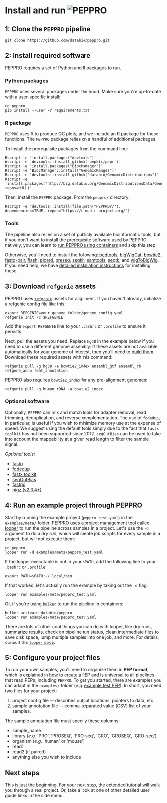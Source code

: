 # Install and run <img src="../img/peppro_logo.svg" alt="PEPPRO" class="img-fluid" style="max-height:50px; margin-top:-15px; margin-bottom:-10px">

## 1: Clone the `PEPPRO` pipeline

```
git clone https://github.com/databio/peppro.git
```

## 2: Install required software

PEPPRO requires a set of Python and R packages to run.

### Python packages

`PEPPRO` uses several packages under the hood. Make sure you're up-to-date with a user-specific install:

```{bash}
cd peppro
pip install --user -r requirements.txt
```

### R package

`PEPPRO` uses R to produce QC plots, and we include an R package for these functions.  The `PEPPRO` package relies on a handful of additional packages. 

To install the prerequisite packages from the command line:
```console
Rscript -e 'install.packages("devtools")'
Rscript -e 'devtools::install_github("pepkit/pepr")'
Rscript -e 'install.packages("BiocManager")'
Rscript -e 'BiocManager::install("GenomicRanges")'
Rscript -e 'devtools::install_github("databio/GenomicDistributions")'
Rscript -e 'install.packages("http://big.databio.org/GenomicDistributionsData/GenomicDistributionsData_0.0.1.tar.gz", repos=NULL)'
```

Then, install the `PEPPRO` package. From the `peppro/` directory:
```console
Rscript -e 'devtools::install(file.path("PEPPROr/"), dependencies=TRUE, repos="https://cloud.r-project.org/")'

```

### Tools

The pipeline also relies on a set of publicly available bioinformatic tools, but if you don't want to install the prerequisite software used by PEPPRO natively, you can learn to [run PEPPRO using containers](container.md) and skip this step.

Otherwise, you'll need to install the following: [bedtools](https://bedtools.readthedocs.io/en/latest/content/installation.html), [bigWigCat](http://hgdownload.soe.ucsc.edu/admin/exe/), [bowtie2](http://bowtie-bio.sourceforge.net/bowtie2/index.shtml), [fastq-pair](https://github.com/linsalrob/fastq-pair.git), [flash](https://ccb.jhu.edu/software/FLASH/), [picard](https://broadinstitute.github.io/picard/), [preseq](http://smithlabresearch.org/software/preseq/), [seqkit](https://bioinf.shenwei.me/seqkit/), [samtools](http://www.htslib.org/), [seqtk](https://github.com/lh3/seqtk), and [wigToBigWig](http://hgdownload.soe.ucsc.edu/admin/exe/). If you need help, we have [detailed installation instructions](detailed_install.md) for installing these.

## 3: Download `refgenie` assets

PEPPRO uses [`refgenie`](http://refgenie.databio.org/) assets for alignment. If you haven't already, initialize a refgenie config file like this:

```console
export REFGENIE=your_genome_folder/genome_config.yaml
refgenie init -c $REFGENIE
```

Add the `export REFGENIE` line to your `.bashrc` or `.profile` to ensure it persists. 

Next, pull the assets you need. Replace `hg38` in the example below if you need to use a different genome assembly. If these assets are not available automatically for your genome of interest, then you'll need to [build them](annotation.md). Download these required assets with this command:

```console
refgenie pull -g hg38 -a bowtie2_index ensembl_gtf ensembl_rb refgene_anno feat_annotation 
```
PEPPRO also requires `bowtie2_index` for any pre-alignment genomes:

```console
refgenie pull -g human_rDNA -a bowtie2_index
```

### Optional software

Optionally, `PEPPRO` can mix and match tools for adapter removal, read trimming, deduplication, and reverse complementation.  The use of `fqdedup`, in particular, is useful if you wish to minimize memory use at the expense of speed.  We suggest using the default tools simply due to the fact that `fastx toolkit` has not been supported since 2012. `seqOutBias` can be used to take into account the mappability at a given read length to filter the sample signal.

*Optional tools:*

* [fastp](https://github.com/OpenGene/fastp)
* [fqdedup](https://github.com/guertinlab/fqdedup)
* [fastx toolkit](http://hannonlab.cshl.edu/fastx_toolkit/)
* [seqOutBias](https://github.com/guertinlab/seqOutBias)
* [fastqc](https://www.bioinformatics.babraham.ac.uk/projects/download.html#fastqc)
* [pigz (v2.3.4+)](https://zlib.net/pigz/)

## 4: Run an example project through PEPPRO

Start by running the example project (`peppro_test.yaml`) in the [`examples/meta/`](https://github.com/databio/peppro/tree/master/examples/meta) folder. PEPPRO uses a project management tool called [looper](https://looper.databio.org) to run the pipeline across samples in a project. Let's use the `-d` argument to do a *dry run*, which will create job scripts for every sample in a project, but will not execute them:

```
cd peppro
looper run -d examples/meta/peppro_test.yaml
```

If the looper executable is not in your `$PATH`, add the following line to your `.bashrc` or `.profile`:
```
export PATH=$PATH:~/.local/bin
```
If that worked, let's actually run the example by taking out the `-d` flag:

```console
looper run examples/meta/peppro_test.yaml
```

Or, if you're using [`bulker`](https://bulker.databio.org/en/latest/) to run the pipeline in containers:

```console
bulker activate databio/peppro
looper run examples/meta/peppro_test.yaml
```

There are lots of other cool things you can do with looper, like dry runs, summarize results, check on pipeline run status, clean intermediate files to save disk space, lump multiple samples into one job, and more. For details, consult the [`looper` docs](http://looper.databio.org/).

## 5: Configure your project files

To run your own samples, you'll need to organize them in **PEP format**, which is explained in [how to create a PEP](http://pep.databio.org/en/latest/simple_example/#how-do-i-create-my-own-pep-a-simple-example) and is universal to all pipelines that read PEPs, including `PEPPRO`. To get you started, there are examples you can adapt in the `examples/` folder (*e.g.* [example test PEP](https://github.com/databio/peppro/tree/master/examples/meta/peppro_test.yaml)). In short, you need two files for your project:

  1. project config file -- describes output locations, pointers to data, etc.
  2. sample annotation file -- comma-separated value (CSV) list of your samples.

The sample annotation file must specify these columns:

- sample_name
- library (*e.g.* 'PRO', 'PROSEQ', 'PRO-seq', 'GRO', 'GROSEQ', 'GRO-seq')
- organism (*e.g.* 'human' or 'mouse')
- read1
- read2 (if paired)
- anything else you wish to include

## Next steps

This is just the beginning. For your next step, the [extended tutorial](tutorial.md) will walk you through a real project. Or, take a look at one of other detailed user guide links in the side menu.
